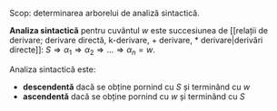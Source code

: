 Scop: determinarea arborelui de analiză sintactică.

**Analiza sintactică** pentru cuvântul $w$ este succesiunea de [[relații de derivare; derivare directă, k-derivare, + derivare, * derivare|derivări directe]]: $S\Rightarrow\alpha_1\Rightarrow\alpha_2\Rightarrow\dots\Rightarrow\alpha_n=w$.

Analiza sintactică este:
- **descendentă** dacă se obține pornind cu $S$ și terminând cu $w$
- **ascendentă** dacă se obține pornind cu $w$ și terminând cu $S$